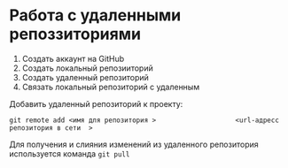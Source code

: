 # Работа с удаленными репоззиториями

1. Создать аккаунт на GitHub
2. Создать локальный репозииторий 
3. Создать удаленный репозиторий 
4. Связать локальный репозиторий с удаленным

Добавить удаленный репозиторий к проекту:
```
git remote add <имя для репозитория >                    <url-адресс репозитория в сети  >
```
Для получения и слияния изменений из удаленного репозитория используется команда `git pull`
